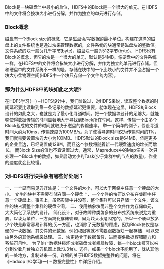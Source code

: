Block是一块磁盘当中最小的单位，HDFS中的Block是一个很大的单元。在HDFS中的文件将会按块大小进行分解，并作为独立的单元进行存储。

### Block概念
磁盘有一个Block size的概念，它是磁盘读/写数据的最小单位。构建在这样的磁盘上的文件系统也是通过块来管理数据的，文件系统的块通常是磁盘块的整数倍。文件系统的块一般为几千字节(byte)，磁盘块一般为512字节(byte)。
HDFS也有Block的概念，但它的块是一个很大的单元，默认是64MB。像硬盘中的文件系统一样，在HDFS中的文件将会按块大小进行分解，并作为独立的单元进行存储。但和硬盘中的文件系统不一样的是，存储在块中的一个比块小的文件并不会占据一个块大小盘物理空间(HDFS中一个块只存储一个文件的内容)。

### 那为什么HDFS中的块如此之大呢?
在HDFS学习(一) – HDFS设计中，我们曾说过，对HDFS来说，读取整个数据的时间延迟要比读取到第一条记录的数据延迟更重要，就体现在这里。HDFS的Block设计的如此之大，也就是为了最小化寻道时间。把一个数据块设计的足够大，就能够使得数据传输的时间显著地大于寻找到Block所在时间。这样，传输一个由多个Block组成的文件的时间就取决于磁盘的传输速率。
举一个简单的例子，假设寻道时间大约为10ms，传输速度为100MB/s。为了使得寻道时间仅为传输时间的1%，我们就需要设置块的大小为100MB。HDFS默认的Block size是64MB，但是更多的企业里边，已经设置成128M，而且这个参数将随着新一代硬盘速度的增长而增长。
而Block Size的值也不宜设置过大，通常，Mapreduce中的Map任务一次只处理一个Block中的数据，如果启动太少的Task(少于集群中的节点的数量)，作业的速度就会比较慢。

### 对HDFS进行块抽象有哪些好处呢？
一、一个显而易见的好处是：一个文件的大小，可以大于网络中任意一个硬盘的大小。
文件的块并不需要存储在同一个硬盘上，一个文件的快可以分布在集群中任意一个硬盘上。事实上，虽然实际中并没有，整个集群可以只存储一个文件，该文件的块占满整个集群的硬盘空间。
二、使用抽象块而非整个文件作为存储单元，大大简化了系统的设计。
简化设计，对于故障种类繁多的分布式系统来说尤为重要。以块为单位，一方面简化存储管理，因为块大小是固定的，所以一个硬盘放多少个块是非常容易计算的;另一方面，也消除了元数据的顾虑，因为Block仅仅是存储的一块数据，其文件的元数据，例如权限等就不需要跟数据块一起存储，可以交由另外的其他系统来处理。
三、块更适合于数据备份，进而提供数据容错能力和系统可用性。
为了防止数据块损坏或者磁盘或者机器故障，每一个block都可以被分到少数几台独立的机器上(默认3台)。这样，如果一个block不能用了，就从其他的一处地方，复制过来一份。详细的关于HDFS数据完整性的问题，将在《Hadoop I/O学习(一) – 数据完整性》中详细介绍。